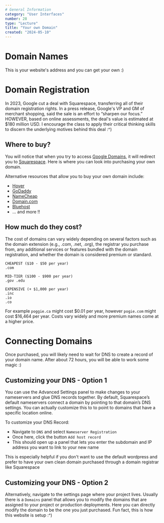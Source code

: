 ```yaml
---
# General Information
category: "User Interfaces"
number: 28
type: "Lecture"
title: "Your own Domain"
created: "2024-05-10"
---
```


# Domain Names

This is your website's address and you can get your own :)

# Domain Registration

In 2023, Google cut a deal with Squarespace, transferring all of their domain registration rights. In a press release, Google's VP and GM of merchant shopping, said the sale is an effort to “sharpen our focus.” HOWEVER, based on online assessments, the deal's value is estimated at $180 million USD. I encourage the class to apply their critical thinking skills to discern the underlying motives behind this deal :^)

## Where to buy?

You will notice that when you try to access [Google Domains](https://domains.google.com/registrar/?pli=1), it will redirect you to [Squarespace](https://domains.squarespace.com/?channel=bd&subchannel=google-domain&campaign=&subcampaign=&source=google_domain_referral&utm_source=google_domain_referral&utm_medium=bd&utm_content=google-domain&utm_term=&utm_campaign=). Here is where you can look into purchasing your own domain.

Alternative resources that allow you to buy your own domain include:

- [Hover](https://www.hover.com/)
- [GoDaddy](https://www.godaddy.com/en-ca)
- [NameCheap](https://www.namecheap.com/?gad_source=1)
- [Domain.com](https://www.domain.com/)
- [Bluehost](https://www.bluehost.com/)
- ... and more !!

## How much do they cost?

The cost of domains can vary widely depending on several factors such as the domain extension (e.g., .com, .net, .org), the registrar you purchase from, any additional services or features bundled with the domain registration, and whether the domain is considered premium or standard.

```text
CHEAPEST ($10 - $50 per year)
.com

MID-TIER ($100 - $900 per year)
.gov .edu

EXPENSIVE (+ $1,000 per year)
.inc
.io
.co
```

For example `poggie.ca` might cost $0.01 per year, however `pogie.com` might cost $16,464 per year. Costs vary widely and more premium names come at a higher price.

# Connecting Domains

Once purchased, you will likely need to wait for DNS to create a record of your domain name. After about 72 hours, you will be able to work some magic :)

## Customizing your DNS - Option 1

You can use the Advanced Settings panel to make changes to your nameservers and glue DNS records together. By default, Squarespace’s default nameservers connect a domain by pointing to that domain’s DNS settings. You can actually customize this to to point to domains that have a specific location online.

To customize your DNS Record:

- Navigate to `DNS` and select `Nameserver Registration`
- Once here, click the button `Add host record`
- This should open up a panel that lets you enter the subdomain and IP address you want to link to your new name

This is especially helpful if you don't want to use the default wordpress and prefer to have your own clean domain purchased through a domain registrar like Squarespace

## Customizing your DNS - Option 2

Alternatively, navigate to the settings page where your project lives. Usually there is a `Domains` panel that allows you to modify the domains that are assigned to your project or production deployments. Here you can directly modify the domain to be the one you just purchased. Fun fact, this is how this website is setup :^)
